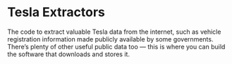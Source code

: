 # Tesla Extractors

The code to extract valuable Tesla data from the internet, such as vehicle registration information made publicly available by some governments. There’s plenty of other useful public data too — this is where you can build the software that downloads and stores it.
